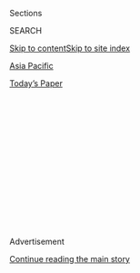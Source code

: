 <div id="app">

<div>

<div>

<div>

<div class="NYTAppHideMasthead css-1q2w90k e1suatyy0">

<div class="section css-ui9rw0 e1suatyy2">

<div class="css-eph4ug er09x8g0">

<div class="css-6n7j50">

</div>

<span class="css-1dv1kvn">Sections</span>

<div class="css-10488qs">

<span class="css-1dv1kvn">SEARCH</span>

</div>

[Skip to content](#site-content)[Skip to site index](#site-index)

</div>

<div id="masthead-section-label" class="css-1wr3we4 eaxe0e00">

[Asia
Pacific](https://www.nytimes.com/section/world/asia)

</div>

<div class="css-10698na e1huz5gh0">

</div>

</div>

<div id="masthead-bar-one" class="section hasLinks css-15hmgas e1csuq9d3">

<div class="css-uqyvli e1csuq9d0">

</div>

<div class="css-1uqjmks e1csuq9d1">

</div>

<div class="css-9e9ivx">

[](https://myaccount.nytimes.com/auth/login?response_type=cookie&client_id=vi)

</div>

<div class="css-1bvtpon e1csuq9d2">

[Today’s
Paper](https://www.nytimes.com/section/todayspaper)

</div>

</div>

</div>

</div>

<div data-aria-hidden="false">

<div id="site-content" data-role="main">

<div>

<div class="css-1aor85t" style="opacity:0.000000001;z-index:-1;visibility:hidden">

<div class="css-1hqnpie">

<div class="css-epjblv">

<span class="css-17xtcya">[Asia
Pacific](/section/world/asia)</span><span class="css-x15j1o">|</span><span class="css-fwqvlz">Taliban
Announce Brief Cease-Fire, as Afghan Peace Talks Look
Imminent</span>

</div>

<div class="css-k008qs">

<div class="css-1iwv8en">

<span class="css-18z7m18"></span>

<div>

</div>

</div>

<span class="css-1n6z4y">https://nyti.ms/2OZXGZV</span>

<div class="css-1705lsu">

<div class="css-4xjgmj">

<div class="css-4skfbu" data-role="toolbar" data-aria-label="Social Media Share buttons, Save button, and Comments Panel with current comment count" data-testid="share-tools">

  - 
  - 
  - 
  - 
    
    <div class="css-6n7j50">
    
    </div>

  - 

</div>

</div>

</div>

</div>

</div>

</div>

<div id="NYT_TOP_BANNER_REGION" class="css-13pd83m">

</div>

<div id="top-wrapper" class="css-1sy8kpn">

<div id="top-slug" class="css-l9onyx">

Advertisement

</div>

[Continue reading the main
story](#after-top)

<div class="ad top-wrapper" style="text-align:center;height:100%;display:block;min-height:250px">

<div id="top" class="place-ad" data-position="top" data-size-key="top">

</div>

</div>

<div id="after-top">

</div>

</div>

<div>

<div id="sponsor-wrapper" class="css-1hyfx7x">

<div id="sponsor-slug" class="css-19vbshk">

Supported by

</div>

[Continue reading the main
story](#after-sponsor)

<div id="sponsor" class="ad sponsor-wrapper" style="text-align:center;height:100%;display:block">

</div>

<div id="after-sponsor">

</div>

</div>

<div class="css-186x18t">

</div>

<div class="css-1vkm6nb ehdk2mb0">

# Taliban Announce Brief Cease-Fire, as Afghan Peace Talks Look Imminent

</div>

The developments could inject new optimism into a peace process that had
been floundering over disagreements and insurgent attacks.

<div class="css-79elbk" data-testid="photoviewer-wrapper">

<div class="css-z3e15g" data-testid="photoviewer-wrapper-hidden">

</div>

<div class="css-1a48zt4 ehw59r15" data-testid="photoviewer-children">

![<span class="css-16f3y1r e13ogyst0" data-aria-hidden="true">Taliban
fighters in Laghman, Afghanistan in
March.</span><span class="css-cnj6d5 e1z0qqy90" itemprop="copyrightHolder"><span class="css-1ly73wi e1tej78p0">Credit...</span><span><span>Jim
Huylebroek for The New York
Times</span></span></span>](https://static01.nyt.com/images/2020/07/28/world/28afghanistan/merlin_170493672_ea82b23c-3248-4ca4-b0f4-887435e63a7b-articleLarge.jpg?quality=75&auto=webp&disable=upscale)

</div>

</div>

<div class="css-18e8msd">

<div class="css-vp77d3 epjyd6m0">

<div class="css-hus3qt ey68jwv0" data-aria-hidden="true">

[![Mujib
Mashal](https://static01.nyt.com/images/2018/10/15/multimedia/author-mujib-mashal/author-mujib-mashal-thumbLarge.png
"Mujib Mashal")](https://www.nytimes.com/by/mujib-mashal)

</div>

<div class="css-1baulvz">

By [<span class="css-1baulvz last-byline" itemprop="name">Mujib
Mashal</span>](https://www.nytimes.com/by/mujib-mashal)

</div>

</div>

  - 
    
    <div class="css-ld3wwf e16638kd2">
    
    July 28,
    2020
    
    </div>

  - 
    
    <div class="css-4xjgmj">
    
    <div class="css-d8bdto" data-role="toolbar" data-aria-label="Social Media Share buttons, Save button, and Comments Panel with current comment count" data-testid="share-tools">
    
      - 
      - 
      - 
      - 
        
        <div class="css-6n7j50">
        
        </div>
    
      - 
    
    </div>
    
    </div>

</div>

</div>

<div class="section meteredContent css-1r7ky0e" name="articleBody" itemprop="articleBody">

<div class="css-1fanzo5 StoryBodyCompanionColumn">

<div class="css-53u6y8">

KABUL, Afghanistan — The Taliban said on Tuesday that they would observe
a three-day cease-fire this week during the Muslim festival of Eid
al-Adha, as Afghanistan’s president suggested the long-delayed talks
between his government and the insurgents over ending the war could
start in a week.

The developments promise to inject new optimism into a peace process
that was floundering with disagreements over a prisoner swap and
increased insurgent attacks, even as the United States continues to
withdraw troops from Afghanistan.

In a statement, the Taliban said they had ordered the group’s fighters
“not to carry out any kind of attacks against the enemy” during the
three days and nights of the Muslim festival, and to “retaliate
strongly” only if attacked.

Afghan officials greeted the announcement with a note of caution.

“The Afghan government welcomes the announcement of a cease-fire by the
Taliban in Eid days, but the Afghan people wanted a lasting cease-fire,”
said Sediq Sediqqi, a spokesman for Afghanistan’s president, Ashraf
Ghani. “The Afghan government has taken all necessary steps to show its
commitment for the peace process and calls on the Taliban to show
commitment too. The Afghan people are tired of war and it must end.”

</div>

</div>

<div class="css-1fanzo5 StoryBodyCompanionColumn">

<div class="css-53u6y8">

The Taliban announcement came soon after Mr. Ghani said a prisoner swap
that had faced opposition from his government would be completed and
that direct negotiations with the Taliban would start in a week.

Under a deal signed between the United States and the Taliban in
February, which [initiated the phased withdrawal of American
troops](https://www.nytimes.com/2020/06/19/world/asia/afghanistan-us-troop-withdrawal.html),
direct peace negotiations between the Afghan sides were conditioned on
swapping 5,000 Taliban prisoners with 1,000 Afghan security forces held
by the insurgents.

The Afghan government, left out of those talks, had vehemently opposed
any agreement made on its behalf for such a measure. But with the Trump
administration increasing pressure and the drawdown of U.S. forces, the
Afghan government found little choice but to cooperate with the prisoner
swap.

After releasing nearly 4,500 Taliban prisoners, the Afghan government
said it could not release the rest since they had been accused of major
crimes, including terror attacks, rape, and smuggling, according to
Afghan officials. As a compromise, the government offered to provide the
Taliban with the names of roughly 500 other prisoners it could release,
which the insurgents rejected.

A senior Afghan official aware of the developments said the government
was compromising by releasing 5,000 prisoners, but hoped that the United
States might still be able to convince the Taliban to change its mind on
releasing 200 of the prisoners accused of the worst crimes.

</div>

</div>

<div class="css-1fanzo5 StoryBodyCompanionColumn">

<div class="css-53u6y8">

In the deal the United States signed with the Taliban in February, the
prisoner swap was expected to be completed in 10 days, paving the way
for direct negotiations between government and the Taliban. But as the
disagreements over the prisoner swap continued, the Taliban intensified
their attacks against an Afghan force that has seen its support from the
U.S. military drastically reduced under Washington’s deal with the
insurgents.

Speaking at an event in Kabul on Tuesday, Mr. Ghani said 3,560 Afghan
forces had been killed and nearly 6,800 others wounded since the
February deal between the United States and the Taliban. And 775
civilians had been killed and 1,609 others wounded in the same period.

“The window of opportunity is narrowing, as Afghan women and men are
seeing the continuation of carnage instead of a peace dividend,” Mr.
Ghani said.

</div>

</div>

<div>

</div>

</div>

<div>

</div>

<div>

</div>

<div>

</div>

<div>

<div id="bottom-wrapper" class="css-1ede5it">

<div id="bottom-slug" class="css-l9onyx">

Advertisement

</div>

[Continue reading the main
story](#after-bottom)

<div id="bottom" class="ad bottom-wrapper" style="text-align:center;height:100%;display:block;min-height:90px">

</div>

<div id="after-bottom">

</div>

</div>

</div>

</div>

</div>

## Site Index

<div>

</div>

## Site Information Navigation

  - [© <span>2020</span> <span>The New York Times
    Company</span>](https://help.nytimes.com/hc/en-us/articles/115014792127-Copyright-notice)

<!-- end list -->

  - [NYTCo](https://www.nytco.com/)
  - [Contact
    Us](https://help.nytimes.com/hc/en-us/articles/115015385887-Contact-Us)
  - [Work with us](https://www.nytco.com/careers/)
  - [Advertise](https://nytmediakit.com/)
  - [T Brand Studio](http://www.tbrandstudio.com/)
  - [Your Ad
    Choices](https://www.nytimes.com/privacy/cookie-policy#how-do-i-manage-trackers)
  - [Privacy](https://www.nytimes.com/privacy)
  - [Terms of
    Service](https://help.nytimes.com/hc/en-us/articles/115014893428-Terms-of-service)
  - [Terms of
    Sale](https://help.nytimes.com/hc/en-us/articles/115014893968-Terms-of-sale)
  - [Site
    Map](https://spiderbites.nytimes.com)
  - [Help](https://help.nytimes.com/hc/en-us)
  - [Subscriptions](https://www.nytimes.com/subscription?campaignId=37WXW)

</div>

</div>

</div>

</div>
